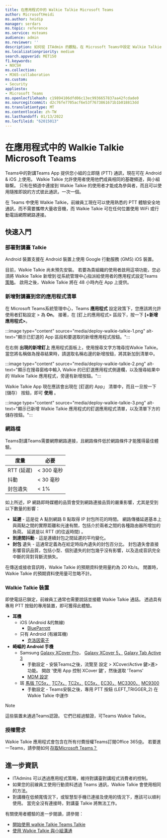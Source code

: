 ```yaml
---
title: 在應用程式中的 Walkie Talkie Microsoft Teams
author: MicrosoftHeidi
ms.author: heidip
manager: serdars
ms.topic: reference
ms.service: msteams
audience: admin
ms.reviewer: ''
description: 如何從 ITAdmin 的觀點，在 Microsoft Teams中設定 Walkie Talkie 應用程式。
ms.localizationpriority: medium
search.appverid: MET150
f1.keywords:
- NOCSH
ms.collection:
- M365-collaboration
ms.custom:
- Security
appliesto:
- Microsoft Teams
ms.openlocfilehash: c19894106dfd06c13ec9936657837aa42fcdade0
ms.sourcegitcommit: d2c76fe7705acf6e53f7673861671b1b018813dd
ms.translationtype: MT
ms.contentlocale: zh-TW
ms.lasthandoff: 01/13/2022
ms.locfileid: "62015013"
---
```

# <a name="walkie-talkie-app-in-microsoft-teams"></a>在應用程式中的 Walkie Talkie Microsoft Teams

Teams中的對講Teams App 提供您小組的立即隨 (PTT) 通訊，現在可在 Android & iOS 上使用。 Walkie Talkie 允許使用者使用他們成員相同的基礎頻道，與小組聯繫。 只有在頻道中連接到 Walkie Talkie 的使用者才能成為參與者，而且可以使用隨推即說的方式彼此通訊，一次一個。

在 Teams 中使用 Walkie Talkie，前線員工現在可以使用熟悉的 PTT 體驗安全地通訊，而不需要攜帶大量收音機，而 Walkie Talkie 可在任何位置使用 WiFi 或行動電話網際網路連接。

## <a name="getting-started"></a>快速入門

### <a name="deploying-walkie-talkie"></a>部署對講臺 Talkie

Android 裝置支援在 Android 裝置上使用 Google 行動服務 (GMS) iOS 裝置。 

目前，Walkie Talkie 尚未預先安裝。 若要為貴組織的使用者啟用這項功能，您必須將 Walkie Talkie 新增到 [](teams-app-setup-policies.md)從系統管理中心指派給使用者的應用程式設定Teams   [策略](https://admin.teams.microsoft.com/)。 啟用之後，Walkie Talkie 將在 48 小時內在 App 上提供。

### <a name="adding-walkie-talkie-to-your-app-list"></a>新增對講臺到您的應用程式清單

在 Microsoft Teams系統管理中心，Teams **應用程式** 設定政策下，您應該將允許使用者釘點設定  >  為 **On**。  接著，在 [釘上的應用程式> 區段下，按一下 **[+新增應用程式>**。

:::image type="content" source="media/deploy-walkie-talkie-1.png" alt-text="顯示已釘選的 App 區段和要選取的新增應用程式按鈕。":::

在右側 **出現的新增釘上** 應用程式面板上，使用搜尋文字方塊尋找Walkie Talkie。 當您將名稱做為搜尋結果時，請選取名稱右邊的新增按鈕，將其新加到清單中。

:::image type="content" source="media/deploy-walkie-talkie-2.png" alt-text="顯示在搜尋窗格中輸入 Walkie 的已釘選應用程式側邊欄，以及搜尋結果中的 Walkie Talkie 應用程式，旁邊有新增按鈕。":::

Walkie Talkie App 現在應該會出現在 [釘選的 App」 清單中，而且一旦按一下 [儲存） 按鈕，即可 **使用** 。

:::image type="content" source="media/deploy-walkie-talkie-3.png" alt-text="顯示已新增 Walkie Talkie 應用程式的釘選應用程式清單，以及清單下方的儲存按鈕。":::

### <a name="network-documentation"></a>網路檔

Teams對講Teams需要網際網路連接，且網路條件低於網路條件才能獲得最佳體驗。

|度量 | 必要 |
|---|---|
|RTT (延遲)  | < 300 毫秒 |
|抖動 |< 30 毫秒 |
|封包遺失 |< 1% |

如上所述，IP 網路即時媒體的品質會受到網路連接品質的嚴重影響，尤其是受到以下數量的影響：

- **延遲** - 這是從 A 點到網路 B 點取得 IP 封包所花的時間。 網路傳播延遲基本上與兩點之間的實際距離和光速有關，包括介於兩者之間的各種路由器所增加的負荷。 延遲是以 RTT (的往返時間) 。
- **到達間抖動** - 這是連續封包之間延遲的平均變化。
- **封包** 遺失 - 這通常定義為在給定時段內遺失的封包百分比。 封包遺失會直接影響音訊品質，包括小型、個別遺失的封包幾乎沒有影響，以及造成音訊完全中斷的背對背斷流損失。

在傳送或接收音訊時，Walkie Talkie 的預期資料使用量約為 20 Kb/s。 閒置時，Walkie Talkie 的預期資料使用量可忽略不計。

### <a name="walkie-talkie-devices"></a>Walkie Talkie 裝置

即使電話已鎖定，前線員工通常也需要說話並接聽 Walkie Talkie 通話。 透過具有專用 PTT 按鈕的專用裝置，即可獲得此體驗。

- **耳機**
  - iOS (Android &的無線) 
    - [BlueParrott](https://www.blueparrott.com/microsoft-teams-walkie-talkie)
  - 只有 Android (有線耳機) 
    - [克洛因電子](https://www.kleinelectronics.com/poc-accessories/mtwt/)
- **崎嶇的 Android 手機**
  - Samsung [Galaxy XCover Pro](https://www.samsung.com/us/business/products/mobile/phones/galaxy-xcover-pro/)， [Galaxy XCover 5，](https://www.samsung.com/de/smartphones/others/galaxy-xcover-5-black-64gb-sm-g525fzkdeeb/buy) [Galaxy Tab Active 3](https://www.samsung.com/us/business/tablets/galaxy-tab-active/buy/)
    - 手動設定 - 安裝Teams之後，流覽至 設定 > XCover/Active 鍵>進>功能。 開啟 '使用 App 控制 XCover 鍵'，然後選取 'Teams'
    - [MDM 設定](https://docs.samsungknox.com/admin/knox-service-plugin/intune-teams.htm)
  - 斑 [馬版 TC5x，](https://www.zebra.com/us/en/products/mobile-computers/handheld/tc52-tc57-series-touch-computer.html) [TC7x，](https://www.zebra.com/us/en/products/mobile-computers/handheld/tc72-tc77-series-touch-computer.html) [TC2x，](https://www.zebra.com/us/en/products/mobile-computers/handheld/tc21-tc26.html) [EC5x，](https://www.zebra.com/us/en/products/mobile-computers/handheld/ec50-ec55.html) [EC30，](https://www.zebra.com/us/en/products/mobile-computers/handheld/ec30.html) [MC3300，](https://www.zebra.com/us/en/products/mobile-computers/handheld/mc3300.html) [MC9300](https://www.zebra.com/us/en/products/mobile-computers/handheld/mc9300.html) 
    - 手動設定 - Teams安裝之後，專用 PTT 按鈕 (LEFT_TRIGGER_2) 在 Walkie Talkie 中運作
    
> [!NOTE]
> 這些裝置未通過Teams認證。 它們已經過驗證，可Teams Walkie Talkie。

### <a name="license-requirements"></a>授權需求

Walkie Talkie 應用程式會包含在所有付費授權Teams訂閱Office 365[中](/office365/servicedescriptions/teams-service-description)。 若要進一Teams，請參閱如何 [存取Microsoft Teams？](https://support.office.com/article/fc7f1634-abd3-4f26-a597-9df16e4ca65b)

## <a name="further-information"></a>進一步資訊

- ITAdmins 可以透過應用程式策略，維持對講臺對講程式消費者的控制。
- 如果您的前線員工使用行動資料透過 Teams 通訊，Walkie Talkie 會使用相同的方法。
- 對講機在低頻寬情況下，或智慧型手機已連接及使用的情況下，應該可以順利使用。 當完全沒有連接時，對講臺 Talkie 將無法工作。

有關使用者體驗的進一步閱讀，請參閱：

- [開始使用 walkie Talkie Teams Talkie](https://support.microsoft.com/office/get-started-with-teams-walkie-talkie-25bdc3d5-bbb2-41b7-89bf-650fae0c8e0c)
- [使用 Walkie Talkie 與小組溝通](https://support.microsoft.com/office/communicate-with-your-team-in-walkie-talkie-e4342550-5516-4451-b9ec-93166b60f8a4)
